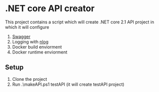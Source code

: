 # .NET core API creator

This project contains a script which will create .NET core 2.1 API project in which it will configure
1. [Swagger](https://swagger.io/)
2. Logging with [nlog](https://nlog-project.org/)
3. Docker build enviorment
4. Docker runtime enviorment

## Setup

1. Clone the project
2. Run .\makeAPI.ps1 testAPI (it will create testAPI project)
